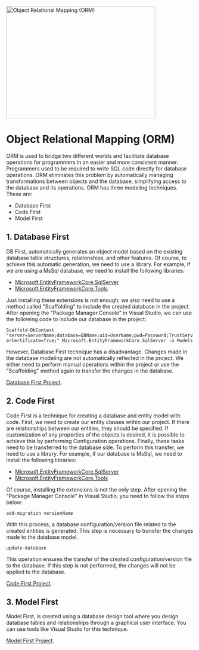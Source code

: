 <img width="400" img height="300" alt="Object Relational Mapping (ORM)" src="https://blog.berkaykanca.com/wp-content/uploads/2021/06/erenguvercin-databasefirst-codefirst-modelfirst.png">

# Object Relational Mapping (ORM)

ORM is used to bridge two different worlds and facilitate database operations for programmers in an easier and more consistent manner. Programmers used to be required to write SQL code directly for database operations. ORM eliminates this problem by automatically managing transformations between objects and the database, simplifying access to the database and its operations. ORM has three modeling techniques. These are:

- Database First
- Code First
- Model First

## 1. Database First

DB First, automatically generates an object model based on the existing database table structures, relationships, and other features. Of course, to achieve this automatic generation, we need to use a library. For example, if we are using a MsSql database, we need to install the following libraries:

- [Microsoft.EntityFrameworkCore.SqlServer](https://www.nuget.org/packages/Microsoft.EntityFrameworkCore.SqlServer/)
- [Microsoft.EntityFrameworkCore.Tools](https://www.nuget.org/packages/Microsoft.EntityFrameworkCore.Tools/)

Just installing these extensions is not enough; we also need to use a method called "Scaffolding" to include the created database in the project. After opening the "Package Manager Console" in Visual Studio, we can use the following code to include our database in the project:

```Scaffold-DbContext "server=ServerName;database=DBName;uid=UserName;pwd=Passowrd;TrustServerCertificate=True;" Microsoft.EntityFrameworkCore.SqlServer -o Models```

However, Database First technique has a disadvantage. Changes made in the database modeling are not automatically reflected in the project. We either need to perform manual operations within the project or use the "Scaffolding" method again to transfer the changes in the database.

[Database First Project](https://github.com/sonmezhakan/DataAccess/tree/master/Database_First).

## 2. Code First

Code First is a technique for creating a database and entity model with code. First, we need to create our entity classes within our project. If there are relationships between our entities, they should be specified. If customization of any properties of the objects is desired, it is possible to achieve this by performing Configuration operations. Finally, these tasks need to be transferred to the database side. To perform this transfer, we need to use a library. For example, if our database is MsSql, we need to install the following libraries:

- [Microsoft.EntityFrameworkCore.SqlServer](https://www.nuget.org/packages/Microsoft.EntityFrameworkCore.SqlServer/)
- [Microsoft.EntityFrameworkCore.Tools](https://www.nuget.org/packages/Microsoft.EntityFrameworkCore.Tools/)

Of course, installing the extensions is not the only step. After opening the "Package Manager Console" in Visual Studio, you need to follow the steps below:

```add-migration versionName```

With this process, a database configuration/version file related to the created entities is generated. This step is necessary to transfer the changes made to the database model.

```update-database```

This operation ensures the transfer of the created configuration/version file to the database. If this step is not performed, the changes will not be applied to the database.

[Code First Project](https://github.com/sonmezhakan/DataAccess/tree/master/Code_First).

## 3. Model First

Model First, is created using a database design tool where you design database tables and relationships through a graphical user interface. You can use tools like Visual Studio for this technique.

[Model First Project](https://github.com/sonmezhakan/DataAccess/tree/master/Model_First).
